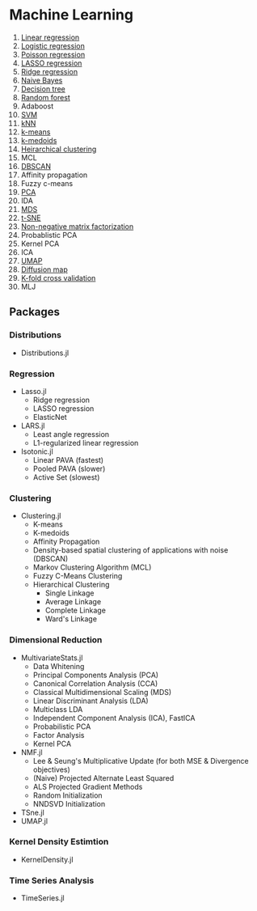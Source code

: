 # Machine Learning

1. [Linear regression](01-linear-regression.ipynb)
2. [Logistic regression](02-logistic-regression.ipynb)
3. [Poisson regression](03-poisson-regression.ipynb)
4. [LASSO regression](04-lasso-regression.ipynb)
5. [Ridge regression](05-ridge-regression.ipynb)
6. [Naive Bayes](06-naive-bayes.ipynb)
7. [Decision tree](07-decision-tree.ipynb)
8. [Random forest](08-random-forest.ipynb)
9. Adaboost
10. [SVM](10-svm.ipynb)
11. [kNN](11-knn.ipynb)
12. [k-means](11-k-means.ipynb)
13. [k-medoids](12-k-medoids.ipynb)
14. [Heirarchical clustering](13-heirarchical-clustering.ipynb)
15. MCL
16. [DBSCAN](15-dbscan.ipynb)
17. Affinity propagation
18. Fuzzy c-means
19. [PCA](18-pca.ipynb)
20. IDA
21. [MDS](20-mds.ipynb)
22. [t-SNE](21-tsne.ipynb)
23. [Non-negative matrix factorization](22-nmf.ipynb)
24. Probablistic PCA
25. Kernel PCA
26. ICA
27. [UMAP](27-umap.ipynb)
28. [Diffusion map]()
29. [K-fold cross validation](26-k-fold-cross-validation.ipynb)
30. MLJ

## Packages

### Distributions

* Distributions.jl

### Regression

* Lasso.jl
    * Ridge regression
    * LASSO regression
    * ElasticNet
* LARS.jl
    * Least angle regression
    * L1-regularized linear regression
* Isotonic.jl
    * Linear PAVA (fastest)
    * Pooled PAVA (slower)
    * Active Set (slowest)

### Clustering

* Clustering.jl
    * K-means
    * K-medoids
    * Affinity Propagation
    * Density-based spatial clustering of applications with noise (DBSCAN)
    * Markov Clustering Algorithm (MCL)
    * Fuzzy C-Means Clustering
    * Hierarchical Clustering
        * Single Linkage
        * Average Linkage
        * Complete Linkage
        * Ward's Linkage

### Dimensional Reduction

* MultivariateStats.jl
    * Data Whitening
    * Principal Components Analysis (PCA)
    * Canonical Correlation Analysis (CCA)
    * Classical Multidimensional Scaling (MDS)
    * Linear Discriminant Analysis (LDA)
    * Multiclass LDA
    * Independent Component Analysis (ICA), FastICA
    * Probabilistic PCA
    * Factor Analysis
    * Kernel PCA
* NMF.jl
    * Lee & Seung's Multiplicative Update (for both MSE & Divergence objectives)
    * (Naive) Projected Alternate Least Squared
    * ALS Projected Gradient Methods
    * Random Initialization
    * NNDSVD Initialization
* TSne.jl
* UMAP.jl

### Kernel Density Estimtion

* KernelDensity.jl

### Time Series Analysis

* TimeSeries.jl
